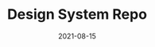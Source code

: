 ---
title: 'Design System Repo'
link: https://designsystemsrepo.com
description: An collection of Design System examples, resources, tools, articles and videos.
content-type: reference
tags: [design systems]
date: 2021-08-15
---